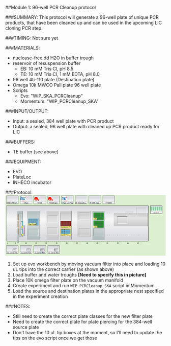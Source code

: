 ##Module 1: 96-well PCR Cleanup protocol

###SUMMARY: 
This protocol will generate a 96-well plate of unique PCR products, that have been cleaned up and can be used in the upcoming LIC cloning PCR step. 

###TIMING: Not sure yet  

###MATERIALS: 
-  nuclease-free dd H2O in buffer trough 
- reservoir of resuspension buffer
  - EB: 10 mM Tris·Cl, pH 8.5
  - TE: 10 mM Tris·Cl, 1 mM EDTA, pH 8.0
- 96 well 4ti-110 plate (Destination plate)
- Omega 10k MWCO Pall plate 96 well plate
- Scripts
  - Evo: "WIP_SKA_PCRCleanup"
  - Momentum: "WIP_PCRCleanup_SKA"

###INPUT/OUTPUT: 
- Input: a sealed, 384 well plate with PCR product 
- Output: a sealed, 96 well plate with cleaned up PCR product ready for LIC 

###BUFFERS: 
- TE buffer (see above) 

###EQUIPMENT: 
- EVO
- PlateLoc
- INHECO incubator 

###Protocol: 
![Image of workbench](https://github.com/choderalab/lab-protocols/blob/molecular_biology/Molecular_Biology/protocols/img/PCR_cleanup_workbench.png)


1) Set up evo workbench by moving vacuum filter into place and loading 10 uL tips into the correct carrier (as shown above)
2) Load buffer and water troughs **[Need to specify this in picture]**
2) Place 10K omega filter plate on the vacuum manifold
3) Create experiment and run `WIP_PCRCleanup_SKA` script in Momentum
4) Load the source and destination plates in the appropriate nest specified in the experiment creation


###NOTES: 
- Still need to create the correct plate classes for the new filter plate
- Need to create the correct plate for plate piercing for the 384-well source plate
- Don't have the 10 uL tip boxes at the moment, so I'll need to update the tips on the evo script once we get those
